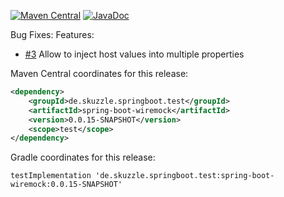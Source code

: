 [![Maven Central](https://img.shields.io/static/v1?label=MavenCentral&message=0.0.15-SNAPSHOT&color=blue)](https://search.maven.org/artifact/de.skuzzle.springboot.test/spring-boot-wiremock/0.0.15-SNAPSHOT/jar) [![JavaDoc](https://img.shields.io/static/v1?label=JavaDoc&message=0.0.15-SNAPSHOT&color=orange)](http://www.javadoc.io/doc/de.skuzzle.springboot.test/spring-boot-wiremock/0.0.15-SNAPSHOT)

Bug Fixes:
Features:
* [#3](https://github.com/skuzzle/spring-boot-wiremock/issues/3) Allow to inject host values into multiple properties

Maven Central coordinates for this release:

```xml
<dependency>
    <groupId>de.skuzzle.springboot.test</groupId>
    <artifactId>spring-boot-wiremock</artifactId>
    <version>0.0.15-SNAPSHOT</version>
    <scope>test</scope>
</dependency>
```

Gradle coordinates for this release:

```
testImplementation 'de.skuzzle.springboot.test:spring-boot-wiremock:0.0.15-SNAPSHOT'
```